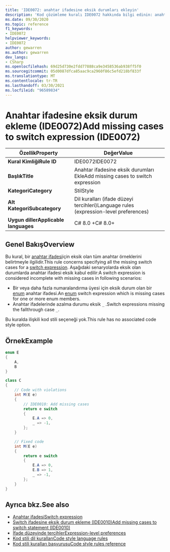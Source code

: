 ```yaml
---
title: 'IDE0072: anahtar ifadesine eksik durumları ekleyin'
description: 'Kod çözümleme kuralı IDE0072 hakkında bilgi edinin: anahtar ifadesine eksik durum ekleme'
ms.date: 09/30/2020
ms.topic: reference
f1_keywords:
- IDE0072
helpviewer_keywords:
- IDE0072
author: gewarren
ms.author: gewarren
dev_langs:
- CSharp
ms.openlocfilehash: 69d25d730e2fdd77888ca9e3458536ab938ff5f0
ms.sourcegitcommit: 05d0087dfca85aac9ca2960f86c5efd218bf833f
ms.translationtype: MT
ms.contentlocale: tr-TR
ms.lasthandoff: 03/30/2021
ms.locfileid: "96589834"
---
```

# <a name="add-missing-cases-to-switch-expression-ide0072"></a><span data-ttu-id="41f61-103">Anahtar ifadesine eksik durum ekleme (IDE0072)</span><span class="sxs-lookup"><span data-stu-id="41f61-103">Add missing cases to switch expression (IDE0072)</span></span>

|<span data-ttu-id="41f61-104">Özellik</span><span class="sxs-lookup"><span data-stu-id="41f61-104">Property</span></span>|<span data-ttu-id="41f61-105">Değer</span><span class="sxs-lookup"><span data-stu-id="41f61-105">Value</span></span>|
|-|-|
| <span data-ttu-id="41f61-106">**Kural Kimliği**</span><span class="sxs-lookup"><span data-stu-id="41f61-106">**Rule ID**</span></span> | <span data-ttu-id="41f61-107">IDE0072</span><span class="sxs-lookup"><span data-stu-id="41f61-107">IDE0072</span></span> |
| <span data-ttu-id="41f61-108">**Başlık**</span><span class="sxs-lookup"><span data-stu-id="41f61-108">**Title**</span></span> | <span data-ttu-id="41f61-109">Anahtar ifadesine eksik durumları Ekle</span><span class="sxs-lookup"><span data-stu-id="41f61-109">Add missing cases to switch expression</span></span> |
| <span data-ttu-id="41f61-110">**Kategori**</span><span class="sxs-lookup"><span data-stu-id="41f61-110">**Category**</span></span> | <span data-ttu-id="41f61-111">Stil</span><span class="sxs-lookup"><span data-stu-id="41f61-111">Style</span></span> |
| <span data-ttu-id="41f61-112">**Alt Kategori**</span><span class="sxs-lookup"><span data-stu-id="41f61-112">**Subcategory**</span></span> | <span data-ttu-id="41f61-113">Dil kuralları (ifade düzeyi tercihleri)</span><span class="sxs-lookup"><span data-stu-id="41f61-113">Language rules (expression-level preferences)</span></span> |
| <span data-ttu-id="41f61-114">**Uygun diller**</span><span class="sxs-lookup"><span data-stu-id="41f61-114">**Applicable languages**</span></span> | <span data-ttu-id="41f61-115">C# 8.0 +</span><span class="sxs-lookup"><span data-stu-id="41f61-115">C# 8.0+</span></span> |

## <a name="overview"></a><span data-ttu-id="41f61-116">Genel Bakış</span><span class="sxs-lookup"><span data-stu-id="41f61-116">Overview</span></span>

<span data-ttu-id="41f61-117">Bu kural, bir [anahtar ifadesi](../../../csharp/language-reference/operators/switch-expression.md)için eksik olan tüm anahtar örneklerini belirtmeyle ilgilidir.</span><span class="sxs-lookup"><span data-stu-id="41f61-117">This rule concerns specifying all the missing switch cases for a [switch expression](../../../csharp/language-reference/operators/switch-expression.md).</span></span> <span data-ttu-id="41f61-118">Aşağıdaki senaryolarda eksik olan durumlarda anahtar ifadesi eksik kabul edilir:</span><span class="sxs-lookup"><span data-stu-id="41f61-118">A switch expression is considered incomplete with missing cases in following scenarios:</span></span>

- <span data-ttu-id="41f61-119">Bir veya daha fazla numaralandırma üyesi için eksik durum olan bir [enum](../../../csharp/language-reference/builtin-types/enum.md) anahtar ifadesi.</span><span class="sxs-lookup"><span data-stu-id="41f61-119">An [enum](../../../csharp/language-reference/builtin-types/enum.md) switch expression which is missing cases for one or more enum members.</span></span>
- <span data-ttu-id="41f61-120">Anahtar ifadelerinde azalma durumu eksik `_` .</span><span class="sxs-lookup"><span data-stu-id="41f61-120">Switch expressions missing the fallthrough case `_`.</span></span>

<span data-ttu-id="41f61-121">Bu kuralda ilişkili kod stili seçeneği yok.</span><span class="sxs-lookup"><span data-stu-id="41f61-121">This rule has no associated code style option.</span></span>

## <a name="example"></a><span data-ttu-id="41f61-122">Örnek</span><span class="sxs-lookup"><span data-stu-id="41f61-122">Example</span></span>

```csharp
enum E
{
    A,
    B
}

class C
{
    // Code with violations
    int M(E e)
    {
        // IDE0010: Add missing cases
        return e switch
        {
            E.A => 0,
            _ => -1,
        };
    }

    // Fixed code
    int M(E e)
    {
        return e switch
        {
            E.A => 0,
            E.B => 1,
            _ => -1,
        };
    }
}
```

## <a name="see-also"></a><span data-ttu-id="41f61-123">Ayrıca bkz.</span><span class="sxs-lookup"><span data-stu-id="41f61-123">See also</span></span>

- [<span data-ttu-id="41f61-124">Anahtar ifadesi</span><span class="sxs-lookup"><span data-stu-id="41f61-124">Switch expression</span></span>](../../../csharp/language-reference/operators/switch-expression.md)
- [<span data-ttu-id="41f61-125">Switch ifadesine eksik durum ekleme (IDE0010)</span><span class="sxs-lookup"><span data-stu-id="41f61-125">Add missing cases to switch statement (IDE0010)</span></span>](ide0010.md)
- [<span data-ttu-id="41f61-126">İfade düzeyinde tercihler</span><span class="sxs-lookup"><span data-stu-id="41f61-126">Expression-level preferences</span></span>](expression-level-preferences.md)
- [<span data-ttu-id="41f61-127">Kod stili dil kuralları</span><span class="sxs-lookup"><span data-stu-id="41f61-127">Code style language rules</span></span>](language-rules.md)
- [<span data-ttu-id="41f61-128">Kod stili kuralları başvurusu</span><span class="sxs-lookup"><span data-stu-id="41f61-128">Code style rules reference</span></span>](index.md)
